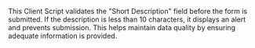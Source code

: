 This Client Script validates the "Short Description" field before the form is submitted.
If the description is less than 10 characters, it displays an alert and prevents submission.
This helps maintain data quality by ensuring adequate information is provided.
